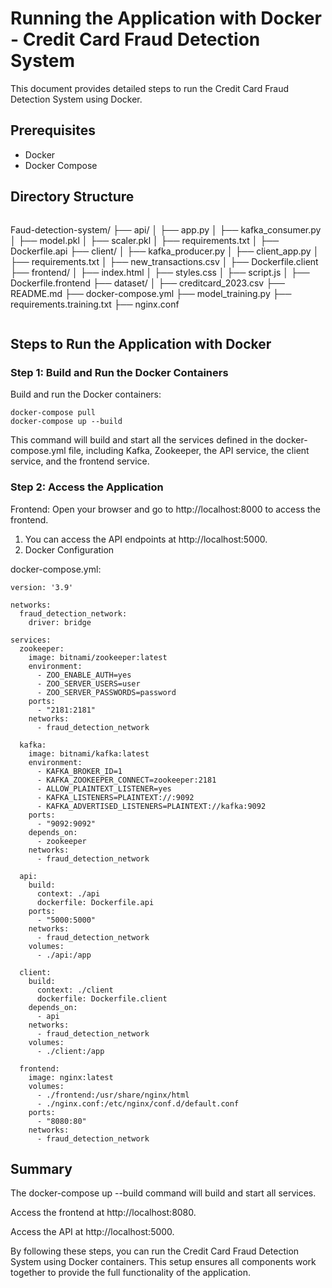 
# Running the Application with Docker - Credit Card Fraud Detection System

This document provides detailed steps to run the Credit Card Fraud Detection System using Docker.

## Prerequisites

- Docker
- Docker Compose

## Directory Structure

```
```
Faud-detection-system/
├── api/
│   ├── app.py
│   ├── kafka_consumer.py
│   ├── model.pkl
│   ├── scaler.pkl
│   ├── requirements.txt
│   ├── Dockerfile.api
├── client/
│   ├── kafka_producer.py
│   ├── client_app.py
│   ├── requirements.txt
│   ├── new_transactions.csv
│   ├── Dockerfile.client
├── frontend/
│   ├── index.html
│   ├── styles.css
│   ├── script.js
│   ├── Dockerfile.frontend
├── dataset/
│   ├── creditcard_2023.csv
├── README.md
├── docker-compose.yml
├── model_training.py
├── requirements.training.txt
├── nginx.conf

```

```

## Steps to Run the Application with Docker
### Step 1: Build and Run the Docker Containers
Build and run the Docker containers:

```
docker-compose pull
docker-compose up --build
```

This command will build and start all the services defined in the docker-compose.yml file, including Kafka, Zookeeper, the API service, the client service, and the frontend service.

### Step 2: Access the Application
Frontend: Open your browser and go to http://localhost:8000 to access the frontend.
1. You can access the API endpoints at http://localhost:5000.
2. Docker Configuration

docker-compose.yml:
```
version: '3.9'

networks:
  fraud_detection_network:
    driver: bridge

services:
  zookeeper:
    image: bitnami/zookeeper:latest
    environment:
      - ZOO_ENABLE_AUTH=yes
      - ZOO_SERVER_USERS=user
      - ZOO_SERVER_PASSWORDS=password
    ports:
      - "2181:2181"
    networks:
      - fraud_detection_network

  kafka:
    image: bitnami/kafka:latest
    environment:
      - KAFKA_BROKER_ID=1
      - KAFKA_ZOOKEEPER_CONNECT=zookeeper:2181
      - ALLOW_PLAINTEXT_LISTENER=yes
      - KAFKA_LISTENERS=PLAINTEXT://:9092
      - KAFKA_ADVERTISED_LISTENERS=PLAINTEXT://kafka:9092
    ports:
      - "9092:9092"
    depends_on:
      - zookeeper
    networks:
      - fraud_detection_network

  api:
    build:
      context: ./api
      dockerfile: Dockerfile.api
    ports:
      - "5000:5000"
    networks:
      - fraud_detection_network
    volumes:
      - ./api:/app

  client:
    build:
      context: ./client
      dockerfile: Dockerfile.client
    depends_on:
      - api
    networks:
      - fraud_detection_network
    volumes:
      - ./client:/app

  frontend:
    image: nginx:latest
    volumes:
      - ./frontend:/usr/share/nginx/html
      - ./nginx.conf:/etc/nginx/conf.d/default.conf
    ports:
      - "8080:80"
    networks:
      - fraud_detection_network

```

## Summary
The docker-compose up --build command will build and start all services.

Access the frontend at http://localhost:8080.

Access the API at http://localhost:5000.

By following these steps, you can run the Credit Card Fraud Detection System using Docker containers. This setup ensures all components work together to provide the full functionality of the application.